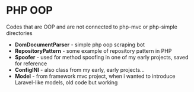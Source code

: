 # PHP OOP
Codes that are OOP and are not connected to php-mvc or php-simple directories

- **DomDocumentParser** - simple php oop scraping bot
- **RepositoryPattern** - some example of repository pattern in PHP
- **Spoofer** - used for method spoofing in one of my early projects, saved for reference
- **ConfigINI** - also class from my early, early projects...
- **Model** - from framework mvc project, when i wanted to introduce Laravel-like models, old code but working